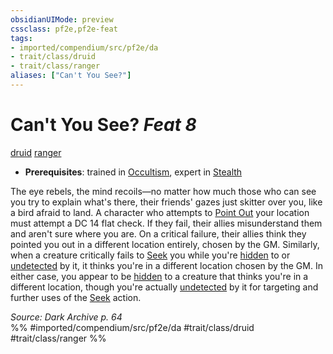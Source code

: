```yaml
---
obsidianUIMode: preview
cssclass: pf2e,pf2e-feat
tags:
- imported/compendium/src/pf2e/da
- trait/class/druid
- trait/class/ranger
aliases: ["Can't You See?"]
---
```

# Can't You See?  *Feat 8*  
[druid](rules/traits/druid.md)  [ranger](rules/traits/ranger.md)  

- **Prerequisites**: trained in [Occultism](../skills.md#Occultism), expert in [Stealth](../skills.md#Stealth)

The eye rebels, the mind recoils—no matter how much those who can see you try to explain what's there, their friends' gazes just skitter over you, like a bird afraid to land. A character who attempts to [Point Out](point-out.md) your location must attempt a DC 14 flat check. If they fail, their allies misunderstand them and aren't sure where you are. On a critical failure, their allies think they pointed you out in a different location entirely, chosen by the GM. Similarly, when a creature critically fails to [Seek](seek.md) you while you're [hidden](conditions.md#Hidden) to or [undetected](conditions.md#Undetected) by it, it thinks you're in a different location chosen by the GM. In either case, you appear to be [hidden](conditions.md#Hidden) to a creature that thinks you're in a different location, though you're actually [undetected](conditions.md#Undetected) by it for targeting and further uses of the [Seek](seek.md) action.

*Source: Dark Archive p. 64*  
%% #imported/compendium/src/pf2e/da #trait/class/druid #trait/class/ranger %%